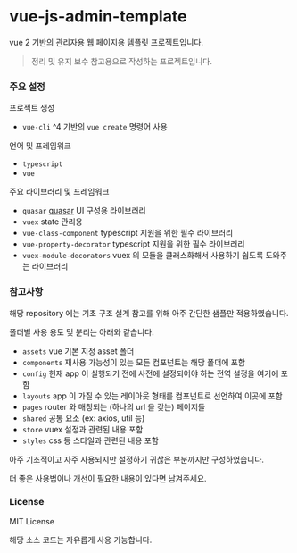 # vue-js-admin-template

vue 2 기반의 관리자용 웹 페이지용 템플릿 프로젝트입니다.

> 정리 및 유지 보수 참고용으로 작성하는 프로젝트입니다.

### 주요 설정

프로젝트 생성

- `vue-cli` ^4 기반의 `vue create` 명령어 사용

언어 및 프레임워크

- `typescript`
- `vue`

주요 라이브러리 및 프레임워크

- `quasar` [quasar](https://quasar.dev/) UI 구성용 라이브러리
- `vuex` state 관리용
- `vue-class-component` typescript 지원을 위한 필수 라이브러리
- `vue-property-decorator` typescript 지원을 위한 필수 라이브러리
- `vuex-module-decorators` vuex 의 모듈을 클래스화해서 사용하기 쉽도록 도와주는 라이브러리

### 참고사항

해당 repository 에는 기초 구조 설계 참고를 위해 아주 간단한 샘플만 적용하였습니다.

폴더별 사용 용도 및 분리는 아래와 같습니다.

- `assets` vue 기본 지정 asset 폴더
- `components` 재사용 가능성이 있는 모든 컴포넌트는 해당 폴더에 포함
- `config` 현재 app 이 실행되기 전에 사전에 설정되어야 하는 전역 설정을 여기에 포함
- `layouts` app 이 가질 수 있는 레이아웃 형태를 컴포넌트로 선언하여 이곳에 포함
- `pages` router 와 매칭되는 (하나의 url 을 갖는) 페이지들
- `shared` 공통 요소 (ex: axios, util 등)
- `store` vuex 설정과 관련된 내용 포함
- `styles` css 등 스타일과 관련된 내용 포함

아주 기초적이고 자주 사용되지만 설정하기 귀찮은 부분까지만 구성하였습니다.

더 좋은 사용법이나 개선이 필요한 내용이 있다면 남겨주세요.

### License

MIT License

해당 소스 코드는 자유롭게 사용 가능합니다.
